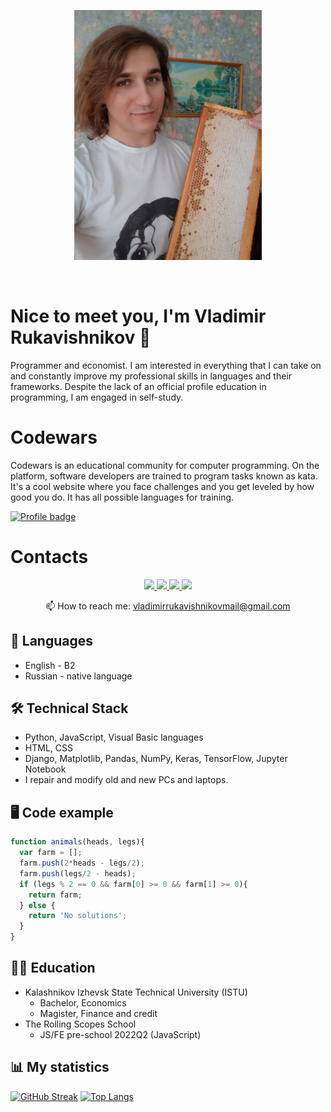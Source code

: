 <p align='center'>
<img src="Rukavishnikov.jpg" width="300" height="400">
</p>
<p align='center'>
<img src="https://komarev.com/ghpvc/?username=HungryVovka&style=flat-square&color=yellow" alt=""/>
</p>

# Nice to meet you, I'm Vladimir Rukavishnikov 👋
Programmer and economist. I am interested in everything that I can take on and constantly improve my professional skills in languages and their frameworks. Despite the lack of an official profile education in programming, I am engaged in self-study.

# Codewars
Codewars is an educational community for computer programming. On the platform, software developers are trained to program tasks known as kata.
It's a cool website where you face challenges and you get leveled by how good you do. It has all possible languages for training.

[![Profile badge](https://www.codewars.com/users/HungryVovka/badges/large)](https://www.codewars.com/users/HungryVovka)

# Contacts
<p align='center'>
   <a href="https://www.linkedin.com/in/hungryvovka/">
       <img src="https://img.shields.io/badge/linkedin-%230077B5.svg?&style=for-the-badge&logo=linkedin&logoColor=white"/>
   </a>
   <a href="https://twitter.com/HungryVovka">
       <img src="https://img.shields.io/badge/Twitter-1DA1F2?style=for-the-badge&logo=twitter&logoColor=white"/>
   </a>
   <a href="https://t.me/HungryVovka">
       <img src="https://img.shields.io/badge/Telegram-2CA5E0?style=for-the-badge&logo=telegram&logoColor=white"/>
   </a>
   <a href="https://github.com/HungryVovka">
       <img src="https://img.shields.io/badge/GitHub-100000?style=for-the-badge&logo=github&logoColor=white"/>
   </a>
<p align='center'>
   📫 How to reach me: <a href='vladimirrukavishnikovmail@gmail.com'>vladimirrukavishnikovmail@gmail.com</a>
</p>

## 💬 Languages
*   English - B2
*   Russian - native language

## 🛠 Technical Stack
*   Python, JavaScript, Visual Basic languages
*   HTML, CSS
*   Django, Matplotlib, Pandas, NumPy, Keras, TensorFlow, Jupyter Notebook
*   I repair and modify old and new PCs and laptops.

## 🖥️ Code example
```javascript
function animals(heads, legs){
  var farm = [];
  farm.push(2*heads - legs/2);
  farm.push(legs/2 - heads);
  if (legs % 2 == 0 && farm[0] >= 0 && farm[1] >= 0){
    return farm;
  } else {
    return 'No solutions';
  }
}
```
## 👨‍🎓 Education
* Kalashnikov Izhevsk State Technical University (ISTU)
  + Bachelor, Economics
  + Magister, Finance and credit
* The Rolling Scopes School
  + JS/FE pre-school 2022Q2 (JavaScript)

## 📊 My statistics
[![GitHub Streak](http://github-readme-streak-stats.herokuapp.com?user=HungryVovka&theme=dark&background=000000)](https://git.io/streak-stats)
[![Top Langs](https://github-readme-stats.vercel.app/api/top-langs/?username=HungryVovka&layout=compact&theme=vision-friendly-dark)](https://github.com/anuraghazra/github-readme-stats)
